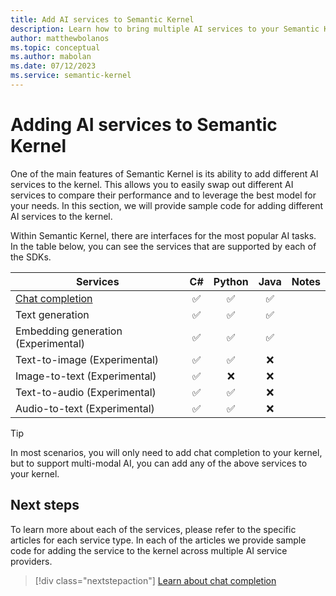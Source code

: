 ```yaml
---
title: Add AI services to Semantic Kernel
description: Learn how to bring multiple AI services to your Semantic Kernel project.
author: matthewbolanos
ms.topic: conceptual
ms.author: mabolan
ms.date: 07/12/2023
ms.service: semantic-kernel
---
```


# Adding AI services to Semantic Kernel

One of the main features of Semantic Kernel is its ability to add different AI services to the kernel. This allows you to easily swap out different AI services to compare their performance and to leverage the best model for your needs. In this section, we will provide sample code for adding different AI services to the kernel.

Within Semantic Kernel, there are interfaces for the most popular AI tasks. In the table below, you can see the services that are supported by each of the SDKs.

| Services                          |  C#  | Python | Java | Notes |
|-----------------------------------|:----:|:------:|:----:|-------|
| [Chat completion](./chat-completion/index.md)                    | ✅ | ✅ | ✅ |
| Text generation                  | ✅ | ✅ | ✅ |
| Embedding generation (Experimental)     | ✅ | ✅ | ✅ |
| Text-to-image  (Experimental)       | ✅ | ✅ | ❌ |
| Image-to-text (Experimental)       | ✅ | ❌ | ❌ |
| Text-to-audio (Experimental)       | ✅ | ✅ | ❌ | 
| Audio-to-text (Experimental)       | ✅ | ✅ | ❌ | 

> [!TIP]
> In most scenarios, you will only need to add chat completion to your kernel, but to support multi-modal AI, you can add any of the above services to your kernel.

## Next steps
To learn more about each of the services, please refer to the specific articles for each service type. In each of the articles we provide sample code for adding the service to the kernel across multiple AI service providers.

> [!div class="nextstepaction"]
> [Learn about chat completion](./chat-completion/index.md)